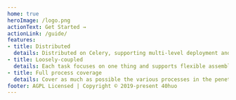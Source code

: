 ```yaml
---
home: true
heroImage: /logo.png
actionText: Get Started →
actionLink: /guide/
features:
- title: Distributed
  details: Distributed on Celery, supporting multi-level deployment and adapting to complex network environments.
- title: Loosely-coupled
  details: Each task focuses on one thing and supports flexible assembly.
- title: Full process coverage
  details: Cover as much as possible the various processes in the penetration testing process and provide clear and clear data display.
footer: AGPL Licensed | Copyright © 2019-present 40huo
---
```

